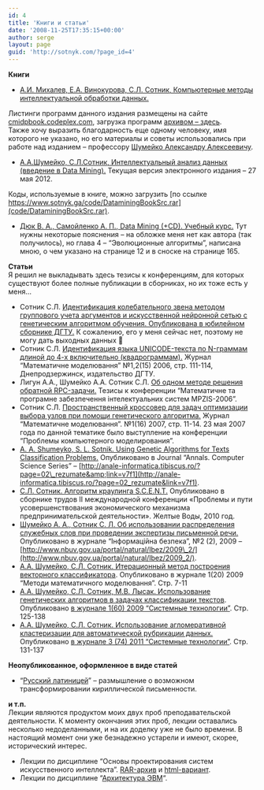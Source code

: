 ```yaml
---
id: 4
title: 'Книги и статьи'
date: '2008-11-25T17:35:15+00:00'
author: serge
layout: page
guid: 'http://sotnyk.com/?page_id=4'
---
```


**Книги**

- [А.И. Михалев, Е.А. Винокурова, С.Л. Сотник, Компьютерные методы интеллектуальной обработки данных.](Articles/cmidpbook_20140818.pdf)

Листинги программ данного издания размещены на сайте [cmidpbook.codeplex.com](https://cmidpbook.codeplex.com/), загрузка программ [архивом – здесь](https://cmidpbook.codeplex.com/SourceControl/latest#).  
Также хочу выразить благодарность еще одному человеку, имя которого не указано, но его материалы и советы использовались при работе над изданием – профессору [Шумейко Александру Алексеевичу](https://ru.wikipedia.org/wiki/%D0%A8%D1%83%D0%BC%D0%B5%D0%B9%D0%BA%D0%BE,_%D0%90%D0%BB%D0%B5%D0%BA%D1%81%D0%B0%D0%BD%D0%B4%D1%80_%D0%90%D0%BB%D0%B5%D0%BA%D1%81%D0%B5%D0%B5%D0%B2%D0%B8%D1%87).

- [А.А.Шумейко, С.Л.Сотник, Интеллектуальный анализ данных (введение в Data Mining).](Articles/iad/Intellectualnyj_analiz_dannyh_120527.pdf) Текущая версия электронного издания – 27 мая 2012.

Коды, используемые в книге, можно загрузить [по ссылке https://www.sotnyk.ga/code/DataminingBookSrc.rar](code/DataminingBookSrc.rar).

- [Дюк В. А., Самойленко А. П., Data Mining (+CD). Учебный курс.](http://www.piter.com/book.phtml?978531800227) Тут нужны некоторые пояснения – на обложке меня нет как автора (так получилось), но глава 4 – “Эволюционные алгоритмы”, написана мною, о чем указано на странице 12 и в сноске на странице 165.

**Статьи**  
Я решил не выкладывать здесь тезисы к конференциям, для которых существуют более полные публикации в сборниках, но их тоже есть у меня…

- Сотник С.Л. [Идентификация колебательного звена методом группового учета аргументов и искусственной нейронной сетью с генетическим алгоритмом обучения. Опубликована в юбилейном сборнике ДГТУ.](Articles/MGUA_identification.pdf) К сожалению, его у меня сейчас нет, поэтому не могу дать выходных данных 🙂
- Сотник С.Л. [Идентификация языка UNICODE-текста по N-граммам длиной до 4-х включительно (квадрограммам).](Articles/Lang_ident_by_quadrogramms.pdf) Журнал “Математичне моделювання” №1,2(15) 2006, стр. 111-114, Днепродзержинск, издательство ДГТУ.
- Лигун А.А., Шумейко А.А. Сотник С.Л. [Об одном методе решения обратной RPC-задачи.](Articles/Back_RPC.pdf) Тезисы к конференции “Математичне та програмне забезпечення iнтелектуальних систем MPZIS-2006”.
- Сотник С.Л. [Пространственный кроссовер для задач оптимизации выбора узлов при помощи генетического алгоритма.](Articles/spatial_cross.pdf) Журнал “Математичне моделювання”. №1(16) 2007, стр. 11-14. 23 мая 2007 года по данной тематике было выступление на конференции “Проблемы компьютерного моделирования”.
- [A. A. Shumeyko, S. L. Sotnik. Using Genetic Algorithms for Texts Classification Problems.](Articles/Using_Genetic_Algorithms_for_Texts_Classification_Problems.pdf) Опубликовано в Journal “Annals. Computer Science Series” – [http://anale-informatica.tibiscus.ro/?page=02\_rezumate&amp;link=v7f1](http://anale-informatica.tibiscus.ro/?page=02_rezumate&link=v7f1).
- [С.Л. Сотник. Алгоритм краулинга S.C.E.N.T.](Articles/thesises_S.C.E.N.T.docx) Опубликовано в сборнике трудов II международной конференции «Проблемы и пути усовершенствования экономического механизма предпринимательской деятельности». Желтые Воды, 2010 год.
- [Шумейко А. А., Сотник С. Л. Об использовании распределения служебных слов при проведении экспертизы письменной речи.](Articles/ob-ispolzovanii-raspredeleniya-sluzhebnyh-slov.pdf) Опубликовано в журнале “Інформаційна безпека”, №2 (2), 2009 – [http://www.nbuv.gov.ua/portal/natural/Ibez/2009\_2/](http://www.nbuv.gov.ua/portal/natural/Ibez/2009_2/).
- [А.А. Шумейко, С.Л. Сотник. Итерационный метод построения векторного классификатора](Articles/A.A.Shumeyko,S.L.Sotnik.Iteratsionnyj_metod_postroeniya_vektornogo_klassifikatora.pdf). Опубликовано в журнале 1(20) 2009 “Методи математичного моделювання”. Стр. 7-11
- [А.А. Шумейко, С.Л. Сотник, М.В. Лысак. Использование генетических алгоритмов в задачах классификации текстов](Articles/A.A.Shumeyko,S.L.Sotnik,M.V.Lysak.Ispolzovanie_GA_v_zadachah_klassifikatsii_tekstov.pdf). Опубликовано [в журнале 1(60) 2009 “Системные технологии”](http://www.nbuv.gov.ua/portal/natural/syte/2009_1/index.html). Стр. 125-138
- [А.А. Шумейко, С.Л. Сотник. Использование агломеративной кластеризации для автоматической рубрикации данных.](Articles/A.A.Shumeyko,S.L.Sotnik.Ispolzovanie_aglomerativnoj_klasterizatsii_dlya_avtorubrikatsii_tekstov.pdf) Опубликовано [в журнале 3 (74) 2011 “Системные технологии”](http://www.nbuv.gov.ua/portal/natural/syte/2011_3/index.html). Стр. 131-137

**Неопубликованное, оформленное в виде статей**

- “[Русский латиницей](Articles/RusByLat.pdf)” – размышление о возможном трансформировании кириллической письменности.

**и т.п.**  
Лекции являются продуктом моих двух проб преподавательской деятельности. К моменту окончания этих проб, лекции оставались несколько недоделанными, и на их доделку уже не было времени. В настоящий момент они уже безнадежно устарели и имеют, скорее, исторический интерес.

- Лекции по дисциплине “Основы проектирования систем искусственного интеллекта”. [RAR-архив](Articles/AILectures/lectures2000.rar) и [html-вариант](Articles/AILectures/htm/lectures.htm).
- Лекции по дисциплине “[Архитектура ЭВМ](Articles/ArchiComp/index.htm)“.
